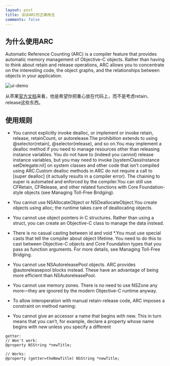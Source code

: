 ```yaml
---
layout: post
title: 谈谈ARC的正确用法
comments: false
---
```


## 为什么使用ARC

Automatic Reference Counting (ARC) is a compiler feature that provides automatic memory management of Objective-C objects. Rather than having to think about retain and release operations, ARC allows you to concentrate on the interesting code, the object graphs, and the relationships between objects in your application.

![ui-demo](https://developer.apple.com/library/ios/releasenotes/ObjectiveC/RN-TransitioningToARC/Art/ARC_Illustration.jpg)

从苹果[官方文档](https://developer.apple.com/library/ios/releasenotes/ObjectiveC/RN-TransitioningToARC/Introduction/Introduction.html#//apple_ref/doc/uid/TP40011226)来看，他是希望你把重心放在代码上，而不是考虑retain、release这些东西。

## 使用规则

* You cannot explicitly invoke dealloc, or implement or invoke retain, release, retainCount, or autorelease.The prohibition extends to using @selector(retain), @selector(release), and so on.You may implement a dealloc method if you need to manage resources other than releasing instance variables. You do not have to (indeed you cannot) release instance variables, but you may need to invoke [systemClassInstance setDelegate:nil] on system classes and other code that isn’t compiled using ARC.Custom dealloc methods in ARC do not require a call to [super dealloc] (it actually results in a compiler error). The chaining to super is automated and enforced by the compiler.You can still use CFRetain, CFRelease, and other related functions with Core Foundation-style objects (see Managing Toll-Free Bridging).

* You cannot use NSAllocateObject or NSDeallocateObject.You create objects using alloc; the runtime takes care of deallocating objects.

* You cannot use object pointers in C structures.
Rather than using a struct, you can create an Objective-C class to manage the data instead.

* There is no casual casting between id and void *.You must use special casts that tell the compiler about object lifetime. You need to do this to cast between Objective-C objects and Core Foundation types that you pass as function arguments. For more details, see Managing Toll-Free Bridging.

* You cannot use NSAutoreleasePool objects. ARC provides @autoreleasepool blocks instead. These have an advantage of being more efficient than NSAutoreleasePool.

* You cannot use memory zones. There is no need to use NSZone any more—they are ignored by the modern Objective-C runtime anyway.

* To allow interoperation with manual retain-release code, ARC imposes a constraint on method naming:

* You cannot give an accessor a name that begins with new. This in turn means that you can’t, for example, declare a property whose name begins with new unless you specify a different 

```
getter:
// Won't work:
@property NSString *newTitle;
 
// Works:
@property (getter=theNewTitle) NSString *newTitle;
```
